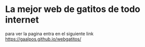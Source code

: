 # La mejor web de gatitos de todo internet

para ver la pagina entra en el siguiente link
https://gaalpos.github.io/webgatitos/